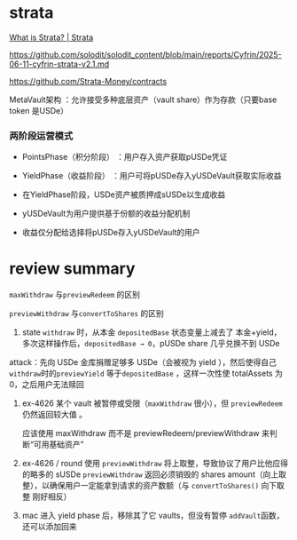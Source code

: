 # strata

[What is Strata? | Strata](https://docs.strata.money/?q=yUSde)

https://github.com/solodit/solodit_content/blob/main/reports/Cyfrin/2025-06-11-cyfrin-strata-v2.1.md

https://github.com/Strata-Money/contracts

MetaVault架构 ：允许接受多种底层资产（vault share）作为存款（只要base token 是USDe）

### 两阶段运营模式
- PointsPhase（积分阶段） ：用户存入资产获取pUSDe凭证
- YieldPhase（收益阶段） ：用户可将pUSDe存入yUSDeVault获取实际收益

- 在YieldPhase阶段，USDe资产被质押成sUSDe以生成收益
- yUSDeVault为用户提供基于份额的收益分配机制
- 收益仅分配给选择将pUSDe存入yUSDeVault的用户

# review summary
`maxWithdraw` 与`previewRedeem` 的区别

`previewWithdraw`  与`convertToShares` 的区别

 1.  state `withdraw` 时，从本金 `depositedBase` 状态变量上减去了 本金+yield，多次这样操作后，`depositedBase → 0`，pUSDe share 几乎兑换不到 USDe

attack：先向 USDe 金库捐赠足够多 USDe（会被视为 yield ），然后使得自己`withdraw`时的`previewYield` 等于`depositedBase` ，这样一次性使 totalAssets 为 0，之后用户无法赎回

1. ex-4626 某个 vault 被暂停或受限（`maxWithdraw` 很小），但 `previewRedeem` 仍然返回较大值 。
    
    应该使用 maxWithdraw 而不是 previewRedeem/previewWithdraw 来判断“可用基础资产”
    
2. ex-4626 / round 使用 `previewWithdraw` 将上取整，导致协议了用户比他应得的略多的 sUSDe
`previewWithdraw` 返回必须销毁的 shares amount（向上取整），以确保用户一定能拿到请求的资产数额（与 `convertToShares()` 向下取整 刚好相反）
3. mac 进入 yield phase 后，移除其了它 vaults，但没有暂停 `addVault`函数，还可以添加回来